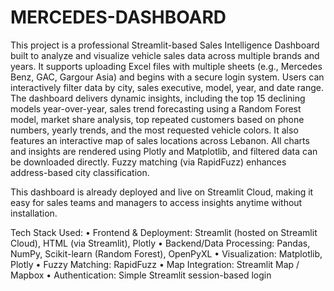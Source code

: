 # MERCEDES-DASHBOARD
This project is a professional Streamlit-based Sales Intelligence Dashboard built to analyze and visualize vehicle sales data across multiple brands and years. It supports uploading Excel files with multiple sheets (e.g., Mercedes Benz, GAC, Gargour Asia) and begins with a secure login system. Users can interactively filter data by city, sales executive, model, year, and date range. The dashboard delivers dynamic insights, including the top 15 declining models year-over-year, sales trend forecasting using a Random Forest model, market share analysis, top repeated customers based on phone numbers, yearly trends, and the most requested vehicle colors. It also features an interactive map of sales locations across Lebanon. All charts and insights are rendered using Plotly and Matplotlib, and filtered data can be downloaded directly. Fuzzy matching (via RapidFuzz) enhances address-based city classification.

This dashboard is already deployed and live on Streamlit Cloud, making it easy for sales teams and managers to access insights anytime without installation.

Tech Stack Used:
	•	Frontend & Deployment: Streamlit (hosted on Streamlit Cloud), HTML (via Streamlit), Plotly
	•	Backend/Data Processing: Pandas, NumPy, Scikit-learn (Random Forest), OpenPyXL
	•	Visualization: Matplotlib, Plotly
	•	Fuzzy Matching: RapidFuzz
	•	Map Integration: Streamlit Map / Mapbox
	•	Authentication: Simple Streamlit session-based login
